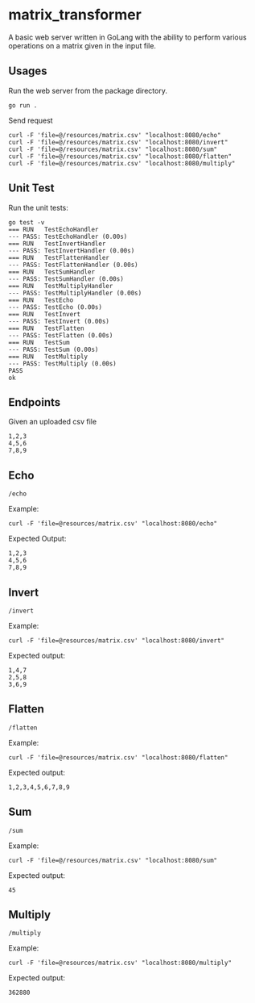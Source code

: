 # matrix_transformer
A basic web server written in GoLang with the ability to perform various operations on a matrix given in the input file.


## Usages

Run the web server from the package directory.
```
go run .
```

Send request
```
curl -F 'file=@/resources/matrix.csv' "localhost:8080/echo"
curl -F 'file=@/resources/matrix.csv' "localhost:8080/invert"
curl -F 'file=@/resources/matrix.csv' "localhost:8080/sum"
curl -F 'file=@/resources/matrix.csv' "localhost:8080/flatten"
curl -F 'file=@/resources/matrix.csv' "localhost:8080/multiply"
```

## Unit Test

Run the unit tests: 
```
go test -v
=== RUN   TestEchoHandler
--- PASS: TestEchoHandler (0.00s)
=== RUN   TestInvertHandler
--- PASS: TestInvertHandler (0.00s)
=== RUN   TestFlattenHandler
--- PASS: TestFlattenHandler (0.00s)
=== RUN   TestSumHandler
--- PASS: TestSumHandler (0.00s)
=== RUN   TestMultiplyHandler
--- PASS: TestMultiplyHandler (0.00s)
=== RUN   TestEcho
--- PASS: TestEcho (0.00s)
=== RUN   TestInvert
--- PASS: TestInvert (0.00s)
=== RUN   TestFlatten
--- PASS: TestFlatten (0.00s)
=== RUN   TestSum
--- PASS: TestSum (0.00s)
=== RUN   TestMultiply
--- PASS: TestMultiply (0.00s)
PASS
ok
```


## Endpoints
Given an uploaded csv file
```
1,2,3
4,5,6
7,8,9
```
## Echo
```
/echo
```
Example:
```
curl -F 'file=@resources/matrix.csv' "localhost:8080/echo"
```
Expected Output:
```
1,2,3
4,5,6
7,8,9
```
## Invert
```
/invert
```
Example:
```
curl -F 'file=@resources/matrix.csv' "localhost:8080/invert"
```
Expected output:
```
1,4,7
2,5,8
3,6,9
```
## Flatten
```
/flatten
```
Example:
```
curl -F 'file=@resources/matrix.csv' "localhost:8080/flatten"
```
Expected output:
```
1,2,3,4,5,6,7,8,9
```
## Sum
```
/sum
```
Example:
```
curl -F 'file=@/resources/matrix.csv' "localhost:8080/sum"
```
Expected output:
```
45
```
## Multiply
```
/multiply
```
Example:
```
curl -F 'file=@resources/matrix.csv' "localhost:8080/multiply"
```
Expected output:
```
362880
```